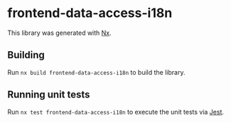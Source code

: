 # frontend-data-access-i18n

This library was generated with [Nx](https://nx.dev).

## Building

Run `nx build frontend-data-access-i18n` to build the library.

## Running unit tests

Run `nx test frontend-data-access-i18n` to execute the unit tests via [Jest](https://jestjs.io).
